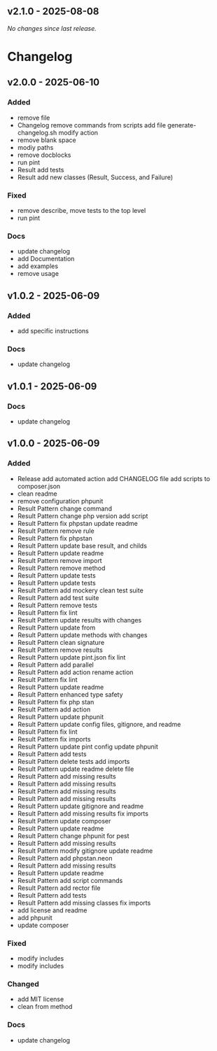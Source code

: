 ## v2.1.0 - 2025-08-08

_No changes since last release._

# Changelog
## v2.0.0 - 2025-06-10

### Added
- remove file
- Changelog remove commands from scripts add file generate-changelog.sh modify action
- remove blank space
- modiy paths
- remove docblocks
- run pint
- Result add tests
- Result add new classes (Result, Success, and Failure)

### Fixed
- remove describe, move tests to the top level
- run pint

### Docs
- update changelog
- add Documentation
- add examples
- remove usage


## v1.0.2 - 2025-06-09

### Added
- add specific instructions

### Docs
- update changelog


## v1.0.1 - 2025-06-09

### Docs
- update changelog


## v1.0.0 - 2025-06-09

### Added
- Release add automated action add CHANGELOG file add scripts to composer.json
- clean readme
- remove configuration phpunit
- Result Pattern change command
- Result Pattern change php version add script
- Result Pattern fix phpstan update readme
- Result Pattern remove rule
- Result Pattern fix phpstan
- Result Pattern update base result, and childs
- Result Pattern update readme
- Result Pattern remove import
- Result Pattern remove method
- Result Pattern update tests
- Result Pattern update tests
- Result Pattern add mockery clean test suite
- Result Pattern add test suite
- Result Pattern remove tests
- Result Pattern fix lint
- Result Pattern update results with changes
- Result Pattern update from
- Result Pattern update methods with changes
- Result Pattern clean signature
- Result Pattern remove results
- Result Pattern update pint.json fix lint
- Result Pattern add parallel
- Result Pattern add action rename action
- Result Pattern fix lint
- Result Pattern update readme
- Result Pattern enhanced type safety
- Result Pattern fix php stan
- Result Pattern add action
- Result Pattern update phpunit
- Result Pattern update config files, gitignore, and readme
- Result Pattern fix lint
- Result Pattern fix imports
- Result Pattern update pint config update phpunit
- Result Pattern add tests
- Result Pattern delete tests add imports
- Result Pattern update readme delete file
- Result Pattern add missing results
- Result Pattern add missing results
- Result Pattern add missing results
- Result Pattern add missing results
- Result Pattern update gitignore and readme
- Result Pattern add missing results fix imports
- Result Pattern update composer
- Result Pattern update readme
- Result Pattern change phpunit for pest
- Result Pattern add missing results
- Result Pattern modify gitignore update readme
- Result Pattern add phpstan.neon
- Result Pattern add missing results
- Result Pattern update readme
- Result Pattern add script commands
- Result Pattern add rector file
- Result Pattern add tests
- Result Pattern add missing classes fix imports
- add license and readme
- add phpunit
- update composer

### Fixed
- modify includes
- modify includes

### Changed
- add MIT license
- clean from method

### Docs
- update changelog
